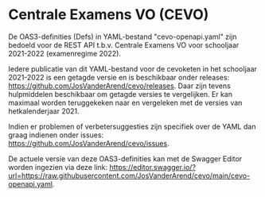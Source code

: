 # Centrale Examens VO (CEVO)
De OAS3-definities (Defs) in YAML-bestand "cevo-openapi.yaml" zijn bedoeld voor de REST API t.b.v. Centrale Examens VO voor schooljaar 2021-2022 (examenregime 2022).

Iedere publicatie van dit YAML-bestand voor de cevoketen in het schooljaar 2021-2022 is een getagde versie en is beschikbaar onder releases: https://github.com/JosVanderArend/cevo/releases. 
Daar zijn tevens hulpmiddelen beschikbaar om getagde versies te vergelijken. Er kan maximaal worden teruggekeken naar en vergeleken met de versies van hetkalenderjaar 2021.

Indien er problemen of verbetersuggesties zijn specifiek over de YAML dan graag indienen onder issues: https://github.com/JosVanderArend/cevo/issues.

De actuele versie van deze OAS3-definities kan met de Swagger Editor worden ingezien via deze link: https://editor.swagger.io/?url=https://raw.githubusercontent.com/JosVanderArend/cevo/main/cevo-openapi.yaml.
